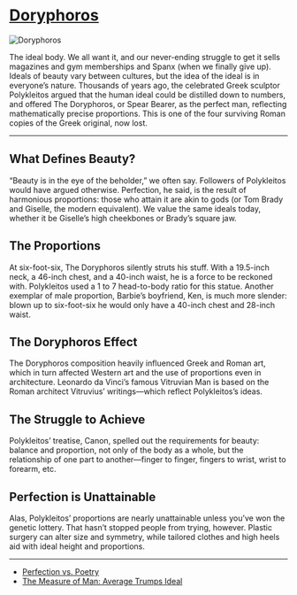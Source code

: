 # [Doryphoros](http://artsmia.github.io/griot/#/o/3520)
![Doryphoros](http://api.artsmia.org/images/3520/large.jpg)

The ideal body. We all want it, and our never-ending struggle to get it sells magazines and gym memberships and Spanx (when we finally give up). Ideals of beauty vary between cultures, but the idea of the ideal is in everyone’s nature. Thousands of years ago, the celebrated Greek sculptor Polykleitos argued that the human ideal could be distilled down to numbers, and offered The Doryphoros, or Spear Bearer, as the perfect man, reflecting mathematically precise proportions. This is one of the four surviving Roman copies of the Greek original, now lost. 

---

## What Defines Beauty?

“Beauty is in the eye of the beholder,” we often say. Followers of Polykleitos would have argued otherwise. Perfection, he said, is the result of harmonious proportions: those who attain it are akin to gods (or Tom Brady and Giselle, the modern equivalent). We value the same ideals today, whether it be Giselle’s high cheekbones or Brady’s square jaw.

## The Proportions

At six-foot-six, The Doryphoros silently struts his stuff. With a 19.5-inch neck, a 46-inch chest, and a 40-inch waist, he is a force to be reckoned with. Polykleitos used a 1 to 7 head-to-body ratio for this statue. Another exemplar of male proportion, Barbie’s boyfriend, Ken, is much more slender: blown up to six-foot-six he would only have a 40-inch chest and 28-inch waist.

## The Doryphoros Effect

The Doryphoros composition heavily influenced Greek and Roman art, which in turn affected Western art and the use of proportions even in architecture. Leonardo da Vinci’s famous Vitruvian Man is based on the Roman architect Vitruvius’ writings—which reflect Polykleitos’s ideas.

## The Struggle to Achieve

Polykleitos’ treatise, Canon, spelled out the requirements for beauty: balance and proportion, not only of the body as a whole, but the relationship of one part to another—finger to finger, fingers to wrist, wrist to forearm, etc. 

## Perfection is Unattainable

Alas, Polykleitos’ proportions are nearly unattainable unless you’ve won the genetic lottery. That hasn’t stopped people from trying, however. Plastic surgery can alter size and symmetry, while tailored clothes and high heels aid with ideal height and proportions. 

---

* [Perfection vs. Poetry](../stories/perfection-vs-poetry.md)
* [The Measure of Man: Average Trumps Ideal](../stories/the-measure-of-man-average-trumps-ideal.md)
